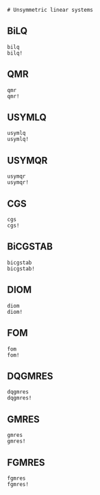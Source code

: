 ```@meta
# Unsymmetric linear systems
```

## BiLQ

```@docs
bilq
bilq!
```

## QMR

```@docs
qmr
qmr!
```

## USYMLQ

```@docs
usymlq
usymlq!
```

## USYMQR

```@docs
usymqr
usymqr!
```

## CGS

```@docs
cgs
cgs!
```

## BiCGSTAB

```@docs
bicgstab
bicgstab!
```

## DIOM

```@docs
diom
diom!
```

## FOM

```@docs
fom
fom!
```

## DQGMRES

```@docs
dqgmres
dqgmres!
```

## GMRES

```@docs
gmres
gmres!
```

## FGMRES

```@docs
fgmres
fgmres!
```
